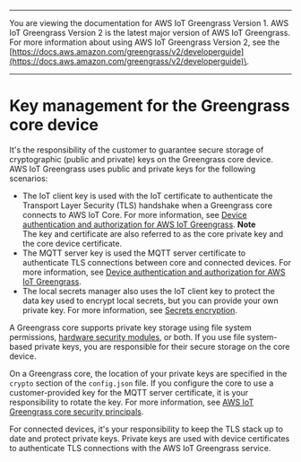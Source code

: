 --------

You are viewing the documentation for AWS IoT Greengrass Version 1\. AWS IoT Greengrass Version 2 is the latest major version of AWS IoT Greengrass\. For more information about using AWS IoT Greengrass Version 2, see the [https://docs.aws.amazon.com/greengrass/v2/developerguide](https://docs.aws.amazon.com/greengrass/v2/developerguide)\.

--------

# Key management for the Greengrass core device<a name="key-management"></a>

It's the responsibility of the customer to guarantee secure storage of cryptographic \(public and private\) keys on the Greengrass core device\. AWS IoT Greengrass uses public and private keys for the following scenarios:
+ The IoT client key is used with the IoT certificate to authenticate the Transport Layer Security \(TLS\) handshake when a Greengrass core connects to AWS IoT Core\. For more information, see [Device authentication and authorization for AWS IoT Greengrass](device-auth.md)\.
**Note**  
The key and certificate are also referred to as the core private key and the core device certificate\.
+ The MQTT server key is used the MQTT server certificate to authenticate TLS connections between core and connected devices\. For more information, see [Device authentication and authorization for AWS IoT Greengrass](device-auth.md)\.
+ The local secrets manager also uses the IoT client key to protect the data key used to encrypt local secrets, but you can provide your own private key\. For more information, see [Secrets encryption](secrets.md#secrets-encryption)\.

A Greengrass core supports private key storage using file system permissions, [hardware security modules](hardware-security.md), or both\. If you use file system\-based private keys, you are responsible for their secure storage on the core device\.

On a Greengrass core, the location of your private keys are specified in the `crypto` section of the `config.json` file\. If you configure the core to use a customer\-provided key for the MQTT server certificate, it is your responsibility to rotate the key\. For more information, see [AWS IoT Greengrass core security principals](gg-sec.md#gg-principals)\.

For connected devices, it's your responsibility to keep the TLS stack up to date and protect private keys\. Private keys are used with device certificates to authenticate TLS connections with the AWS IoT Greengrass service\.